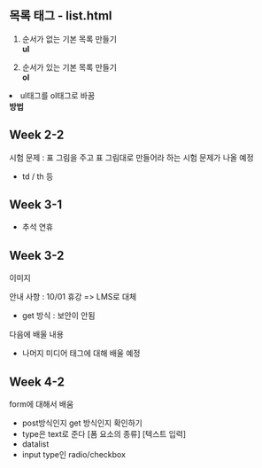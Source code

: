 ## 목록 태그 - list.html
1. 순서가 없는 기본 목록 만들기<br>
<b>ul</b>

2. 순서가 있는 기본 목록 만들기<br>
<b>ol</b>
  <li>ul태그를 ol태그로 바꿈</li>
  <b>방법</b>

## Week 2-2
시험 문제 : 표 그림을 주고 표 그림대로 만들어라 하는 시험 문제가 나올 예정
- td / th 등

## Week 3-1
- 추석 연휴

## Week 3-2
이미지 

안내 사항 : 10/01 휴강 => LMS로 대체

- get 방식 : 보안이 안됨

다음에 배울 내용
- 나머지 미디어 태그에 대해 배울 예정

## Week 4-2
form에 대해서 배움
- post방식인지 get 방식인지 확인하기
- type은 text로 준다
[폼 요소의 종류]
[텍스트 입력]
- datalist 
- input type인 radio/checkbox
